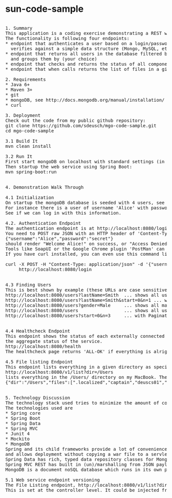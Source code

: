 sun-code-sample
===============
<pre>

1. Summary
This application is a coding exercise demonstrating a REST web services in JSON using MongoDB. 
The functionality is following four endpoints:
* endpoint that authenticates a user based on a login/password passed in a JSON payload and
  verifies against a simple data structure (Mongo, MySQL, etc.)
* endpoint that returns all users in the database filtered by a URL parameter (gender, etc) 
  and groups them by (your choice) 
* endpoint that checks and returns the status of all components that it depends on (e.g. Is Mongo still up OK, etc.)
* endpoint that when calls returns the list of files in a given directory.

2. Requirements
* Java 6+
* Maven 3+
* git
* mongoDB, see http://docs.mongodb.org/manual/installation/
* curl 

3. Deployment
Check out the code from my public github repository:
git clone https://github.com/sdeusch/mgo-code-sample.git
cd mgo-code-sample

3.1 Build It
mvn clean install 

3.2 Run It
First start mongoDB on localhost with standard settings (in separate shell): mongod 
Then startup the web service using Spring Boot:
mvn spring-boot:run


4. Demonstration Walk Through

4.1 Initialization
On startup the mongoDB database is seeded with 4 users, see at http://localhost:8080/users
For instance there is a user of username 'Alice' with password 'secret'. 
See if we can log in with this information.

4.2. Authentication Endpoint 
The authentication endpoint is at http://localhost:8080/login 
You need to POST raw JSON with an HTTP header of 'Content-Type=application/json' to this URL, e.g. 
{"username":"Alice","password":"secret"}
should render "Welcome Alice!" on success, or "Access Denied - Status 403" on failure.
Tools like SoapUI or the Google Chrome plugin 'PostMan' can be used. 
If you have curl installed, you can even use this command line to test the happy case:

curl -X POST -H "Content-Type: application/json" -d '{"username":"Alice","password":"secret"}' \
     http://localhost:8080/login


4.3 Finding Users 
This is best shown by example (these URLs are case sensitive)
http://localhost:8080/users?lastName=Smith  ... shows all users with lastName='Smith'.
http://localhost:8080/users?lastName=Smith&start=0&n=1 ... with Pagination: starts at record 0, shows 1 element
http://localhost:8080/users?gender=Male     ... shows all male users
http://localhost:8080/users                 ... shows all users.
http://localhost:8080/users?start=0&n=3     ... with Pagination: starts at record 0, shows 3 


4.4 Healthcheck Endpoint 
This endpoint shows the status of each externally connected dependency individually as well as
the aggregate status of the service.
http://localhost:8080/health
The healthcheck page returns 'ALL-OK' if everything is alright. The 'ALL-OK' signal can be grepped by monitoring jobs.

4.5 File listing Endpoint 
This endpoint lists everything in a given directory as specified by the request parameter dir. For example  
http://localhost:8080/v1/list?dir=/Users
lists everything in the /Users/ directory on my MacBook. The returned JSON document in my case looks like this:
{"dir":"/Users","files":[".localized","captain","deuscs01","Shared"]}


5. Technology Discussion
The technology stack used tries to minimize the amount of code as much as possible in Java. 
The technologies used are 
* Spring core
* Spring Boot
* Spring Data
* Spring MVC
* Junit 4
* Mockito
* MongoDB 
Spring and its child frameworks provide a lot of convenience of the box. Spring Boot has a Tomcat server built in 
and allows deployment without copying a war file to a servlet engine. This speeds up deployment and simplifies tremendously. 
Spring Data has rich, typed data repository classes for MongoDB. Very little code is needed. 
Spring MVC REST has built in (un)/marshalling from JSON payloads to POJOs.
MongoDB is a document noSQL database which runs in its own process. It is very fast and a natural fit for documents in JSON format. 

5.1 Web service endpoint versioning
The File Listing endpoint, http://localhost:8080/v1/list?dir=/Users, has a /v1/ component in the URL for version 1. 
This is set at the controller level. It could be injected from a system wide runtime parameter for all controllers. 


</pre>














